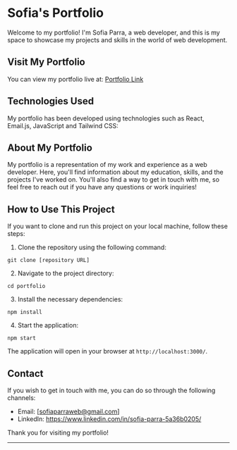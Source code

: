 # Sofia's Portfolio

Welcome to my portfolio! I'm Sofia Parra, a web developer, and this is my space to showcase my projects and skills in the world of web development.

## Visit My Portfolio

You can view my portfolio live at: [Portfolio Link](https://portfolio-pearl-psi-88.vercel.app/)

## Technologies Used

My portfolio has been developed using technologies such as React, Email.js, JavaScript
and Tailwind CSS:

## About My Portfolio

My portfolio is a representation of my work and experience as a web developer. Here, you'll find information about my education, skills, and the projects I've worked on. You'll also find a way to get in touch with me, so feel free to reach out if you have any questions or work inquiries!

## How to Use This Project

If you want to clone and run this project on your local machine, follow these steps:

1. Clone the repository using the following command:

```
git clone [repository URL]
```

2. Navigate to the project directory:

```
cd portfolio
```

3. Install the necessary dependencies:

```
npm install
```

4. Start the application:

```
npm start
```

The application will open in your browser at `http://localhost:3000/`.

## Contact

If you wish to get in touch with me, you can do so through the following channels:

- Email: [sofiaparraweb@gmail.com]
- LinkedIn: https://www.linkedin.com/in/sofia-parra-5a36b0205/

Thank you for visiting my portfolio!

---
